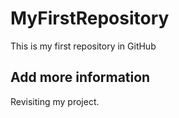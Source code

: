 # MyFirstRepository
This is my first repository in GitHub

## Add more information

Revisiting my project.
